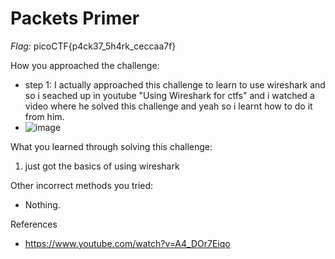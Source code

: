 # Packets Primer

*Flag:* picoCTF{p4ck37_5h4rk_ceccaa7f}

How you approached the challenge:

- step 1: I actually approached this challenge to learn to use wireshark and so i seached up in youtube "Using Wireshark for ctfs" and i watched a video where he solved this challenge and yeah so i learnt how to do it from him.
- ![image](https://github.com/user-attachments/assets/22a9a466-860c-42d6-80fa-a2bc174574fb)

What you learned through solving this challenge:

1. just got the basics of using wireshark

Other incorrect methods you tried:

- Nothing.

References

- https://www.youtube.com/watch?v=A4_DOr7Eiqo
